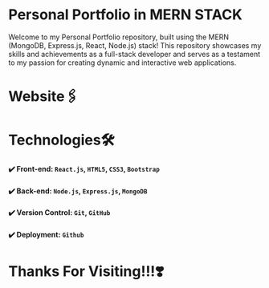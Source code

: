 # Personal Portfolio in MERN STACK
Welcome to my Personal Portfolio repository, built using the MERN (MongoDB, Express.js, React, Node.js) stack! This repository showcases my skills and achievements as a full-stack developer and serves as a testament to my passion for creating dynamic and interactive web applications.

# Website🖇️

# Technologies🛠️
#### ✔️ Front-end: `React.js`, `HTML5`, `CSS3`, `Bootstrap`
#### ✔️ Back-end: `Node.js`, `Express.js`, `MongoDB`
#### ✔️ Version Control: `Git`, `GitHub`
#### ✔️ Deployment: `Github`

# Thanks For Visiting!!!❣️

